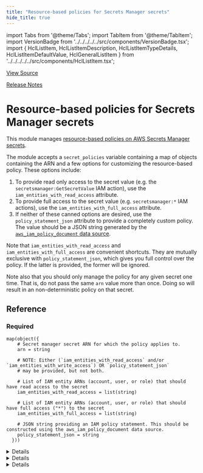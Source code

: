 ```yaml
---
title: "Resource-based policies for Secrets Manager secrets"
hide_title: true
---
```


import Tabs from '@theme/Tabs';
import TabItem from '@theme/TabItem';
import VersionBadge from '../../../../../src/components/VersionBadge.tsx';
import { HclListItem, HclListItemDescription, HclListItemTypeDetails, HclListItemDefaultValue, HclGeneralListItem } from '../../../../../src/components/HclListItem.tsx';

<a href="https://github.com/gruntwork-io/terraform-aws-security/tree/main/modules/secrets-manager-resource-policies" className="link-button" title="View the source code for this module in GitHub.">View Source</a>

<a href="https://github.com/gruntwork-io/terraform-aws-security/releases?q=" className="link-button" title="Release notes for only the service catalog versions which impacted this service.">Release Notes</a>

# Resource-based policies for Secrets Manager secrets

This module manages [resource-based policies on AWS Secrets Manager secrets](https://docs.aws.amazon.com/secretsmanager/latest/userguide/auth-and-access_resource-based-policies.html).

The module accepts a `secret_policies` variable containing a map of objects containing the ARN and a few options for customizing the resource-based policy. These options include:

1.  To provide read only access to the secret value (e.g. the `secretsmanager:GetSecretValue` IAM action), use the `iam_entities_with_read_access` attribute.
2.  To provide full access to the secret value (e.g. `secretsmanager:*` IAM actions), use the `iam_entities_with_full_access` attribute.
3.  If neither of these canned options are desired, use the `policy_statement_json` attribute to provide a completely custom policy. The value should be a JSON string generated by the [`aws_iam_policy_document` data source](https://www.terraform.io/docs/providers/aws/d/iam_policy_document.html).

Note that `iam_entities_with_read_access` and `iam_entities_with_full_access` are convenient shortcuts. They are mutually exclusive with `policy_statement_json`, which gives you full control over the policy. If the latter is provided, the former will be ignored.

Note also that you should only manage the policy for any given secret one time. That is, do not pass the same `arn` value more than once. Doing so will result in an non-deterministic policy on that secret.




## Reference

<Tabs>
<TabItem value="inputs" label="Inputs" default>

### Required

<HclListItem name="secret_policies" requirement="required" type="map(object(…))">
<HclListItemTypeDetails>

```hcl
map(object({
    # Secret manager secret ARN for which the policy applies to.
    arn = string

    # NOTE: Either (`iam_entities_with_read_access` and/or `iam_entities_with_write_access`) OR `policy_statement_json`
    # may be provided, but not both.

    # List of IAM entity ARNs (account, user, or role) that should have read access to the secret
    iam_entities_with_read_access = list(string)

    # List of IAM entity ARNs (account, user, or role) that should have full access ("*") to the secret
    iam_entities_with_full_access = list(string)

    # JSON string providing an IAM policy statement. This should be constructed using the aws_iam_policy_document data source.
    policy_statement_json = string
  }))
```

</HclListItemTypeDetails>
<HclGeneralListItem title="More Details">
<details>


```hcl

     List of IAM entity ARNs (account, user, or role) that should have read access to the secret

```
</details>

<details>


```hcl

     List of IAM entity ARNs (account, user, or role) that should have full access ("*") to the secret

```
</details>

<details>


```hcl

     JSON string providing an IAM policy statement. This should be constructed using the aws_iam_policy_document data source.

```
</details>

</HclGeneralListItem>
</HclListItem>

</TabItem>
<TabItem value="outputs" label="Outputs">



</TabItem>
</Tabs>


<!-- ##DOCS-SOURCER-START
{
  "originalSources": [
    "https://github.com/gruntwork-io/terraform-aws-security/tree/modules/secrets-manager-resource-policies/readme.md",
    "https://github.com/gruntwork-io/terraform-aws-security/tree/modules/secrets-manager-resource-policies/variables.tf",
    "https://github.com/gruntwork-io/terraform-aws-security/tree/modules/secrets-manager-resource-policies/outputs.tf"
  ],
  "sourcePlugin": "module-catalog-api",
  "hash": "ed6c130cee39c0eda824c7c0b65bcb16"
}
##DOCS-SOURCER-END -->
